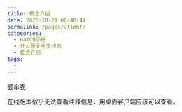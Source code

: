 ```yaml
---
title: 概念介绍
date: 2023-10-21 00:48:44
permalink: /pages/af1d6f/
categories:
  - HamCQ手册
  - 什么是业余无线电
  - 概念介绍
tags:
  - 
---
```


[频率表](https://1drv.ms/x/c/DF2FD3422CB470B9/EblwtCxC0y8ggN_woQYAAAAB5WJK-rEph3ZQYsxIDqhyvw?e=cg0hgC)

在线版本似乎无法查看注释信息，用桌面客户端应该可以查看。